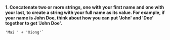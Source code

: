 **1. Concatenate two or more strings, one with your first name and one with your last, to create a string with your full name as its value. For example, if your name is John Doe, think about how you can put 'John' and 'Doe' together to get 'John Doe'.**

```
'Mai ' + 'Xiong'`
```
